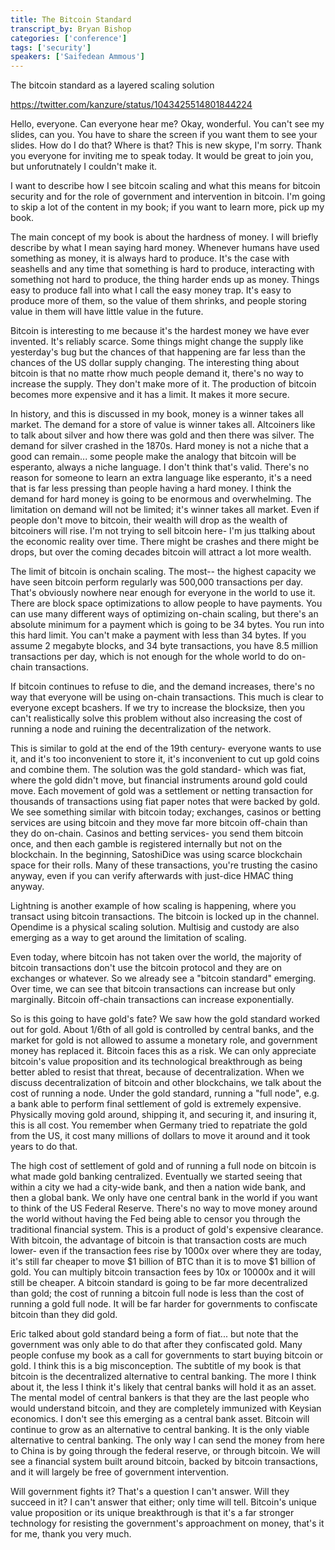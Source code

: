 ```yaml
---
title: The Bitcoin Standard
transcript_by: Bryan Bishop
categories: ['conference']
tags: ['security']
speakers: ['Saifedean Ammous']
---
```


The bitcoin standard as a layered scaling solution

<https://twitter.com/kanzure/status/1043425514801844224>

Hello, everyone. Can everyone hear me? Okay, wonderful. You can't see my slides, can you. You have to share the screen if you want them to see your slides. How do I do that? Where is that?  This is new skype, I'm sorry. Thank you everyone for inviting me to speak today. It would be great to join you, but unforutnately I couldn't make it.

I want to describe how I see bitcoin scaling and what this means for bitcoin security and for the role of government and intervention in bitcoin. I'm going to skip a lot of the content in my book; if you want to learn more, pick up my book.

The main concept of my book is about the hardness of money. I will briefly describe by what I mean saying hard money. Whenever humans have used something as money, it is always hard to produce. It's the case with seashells and any time that something is hard to produce, interacting with something not hard to produce, the thing harder ends up as money. Things easy to produce fall into what I call the easy money trap. It's easy to produce more of them, so the value of them shrinks, and people storing value in them will have little value in the future.

Bitcoin is interesting to me because it's the hardest money we have ever invented. It's reliably scarce. Some things might change the supply like yesterday's bug but the chances of that happening are far less than the chances of the US dollar supply changing. The interesting thing about bitcoin is that no matte rhow much people demand it, there's no way to increase the supply. They don't make more of it. The production of bitcoin becomes more expensive and it has a limit. It makes it more secure.

In history, and this is discussed in my book, money is a winner takes all market. The demand for a store of value is winner takes all. Altcoiners like to talk about silver and how there was gold and then there was silver. The demand for silver crashed in the 1870s. Hard money is not a niche that a good can remain... some people make the analogy that bitcoin will be esperanto, always a niche language. I don't think that's valid. There's no reason for someone to learn an extra language like esperanto, it's a need that is far less pressing than people having a hard money. I think the demand for hard money is going to be enormous and overwhelming. The limitation on demand will not be limited; it's winner takes all market. Even if people don't move to bitcoin, their wealth will drop as the wealth of bitcoiners will rise. I'm not trying to sell bitcoin here- I'm jus ttalking about the economic reality over time. There might be crashes and there might be drops, but over the coming decades bitcoin will attract a lot more wealth.

The limit of bitcoin is onchain scaling. The most-- the highest capacity we have seen bitcoin perform regularly was 500,000 transactions per day. That's obviously nowhere near enough for everyone in the world to use it. There are block space optimizations to allow people to have payments. You can use many different ways of optimizing on-chain scaling, but there's an absolute minimum for a payment which is going to be 34 bytes. You run into this hard limit. You can't make a payment with less than 34 bytes. If you assume 2 megabyte blocks, and 34 byte transactions, you have 8.5 million transactions per day, which is not enough for the whole world to do on-chain transactions.

If bitcoin continues to refuse to die, and the demand increases, there's no way that everyone will be using on-chain transactions. This much is clear to everyone except bcashers. If we try to increase the blocksize, then you can't realistically solve this problem without also increasing the cost of running a node and ruining the decentralization of the network.

This is similar to gold at the end of the 19th century- everyone wants to use it, and it's too inconvenient to store it, it's inconvenient to cut up gold coins and combine them. The solution was the gold standard- which was fiat, where the gold didn't move, but financial instruments around gold could move. Each movement of gold was a settlement or netting transaction for thousands of transactions using fiat paper notes that were backed by gold. We see something similar with bitcoin today; exchanges, casinos or betting services are using bitcoin and they move far more bitcoin off-chain than they do on-chain. Casinos and betting services- you send them bitcoin once, and then each gamble is registered internally but not on the blockchain. In the beginning, SatoshiDice was using scarce blockchain space for their rolls. Many of these transactions, you're trusting the casino anyway, even if you can verify afterwards with just-dice HMAC thing anyway.

Lightning is another example of how scaling is happening, where you transact using bitcoin transactions. The bitcoin is locked up in the channel. Opendime is a physical scaling solution. Multisig and custody are also emerging as a way to get around the limitation of scaling.

Even today, where bitcoin has not taken over the world, the majority of bitcoin transactions don't use the bitcoin protocol and they are on exchanges or whatever. So we already see a "bitcoin standard" emerging. Over time, we can see that bitcoin transactions can increase but only marginally. Bitcoin off-chain transactions can increase exponentially.

So is this going to have gold's fate? We saw how the gold standard worked out for gold. About 1/6th of all gold is controlled by central banks, and the market for gold is not allowed to assume a monetary role, and government money has replaced it. Bitcoin faces this as a risk. We can only appreciate bitcoin's value proposition and its technological breakthrough as being better abled to resist that threat, because of decentralization. When we discuss decentralization of bitcoin and other blockchains, we talk about the cost of running a node. Under the gold standard, running a "full node", e.g. a bank able to perform final settlement of gold is extremely expensive. Physically moving gold around, shipping it, and securing it, and insuring it, this is all cost. You remember when Germany tried to repatriate the gold from the US, it cost many millions of dollars to move it around and it took years to do that.

The high cost of settlement of gold and of running a full node on bitcoin is what made gold banking centralized. Eventually we started seeing that within a city we had a city-wide bank, and then a nation wide bank, and then a global bank. We only have one central bank in the world if you want to think of the US Federal Reserve. There's no way to move money around the world without having the Fed being able to censor you through the traditional financial system. This is a product of gold's expensive clearance. With bitcoin, the advantage of bitcoin is that transaction costs are much lower- even if the transaction fees rise by 1000x over where they are today, it's still far cheaper to move $1 billion of BTC than it is to move $1 billion of gold. You can multiply bitcoin transaction fees by 10x or 10000x and it will still be cheaper. A bitcoin standard is going to be far more decentralized than gold; the cost of running a bitcoin full node is less than the cost of running a gold full node. It will be far harder for governments to confiscate bitcoin than they did gold.

Eric talked about gold standard being a form of fiat... but note that the government was only able to do that after they confiscated gold. Many people confuse my book as a call for governments to start buying bitcoin or gold. I think this is a big misconception. The subtitle of my book is that bitcoin is the decentralized alternative to central banking. The more I think about it, the less I think it's likely that central banks will hold it as an asset. The mental model of central bankers is that they are the last people who would understand bitcoin, and they are completely immunized with Keysian economics. I don't see this emerging as a central bank asset. Bitcoin will continue to grow as an alternative to central banking. It is the only viable alternative to central banking. The only way I can send the money from here to China is by going through the federal reserve, or through bitcoin. We will see a financial system built around bitcoin, backed by bitcoin transactions, and it will largely be free of government intervention.

Will government fights it? That's a question I can't answer. Will they succeed in it? I can't answer that either; only time will tell. Bitcoin's unique value proposition or its unique breakthrough is that it's a far stronger technology for resisting the government's approachment on money, that's it for me, thank you very much.
